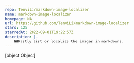 ```yaml
---
repo: TenviLi/markdown-image-localizer
name: markdown-image-localizer
homepage: NA
url: https://github.com/TenviLi/markdown-image-localizer
stars: 125
starredAt: 2022-09-01T19:22:57Z
description: |-
    🖼Fastly list or localize the images in markdowns.
---
```


[object Object]
